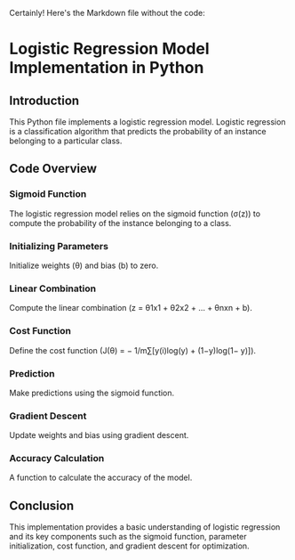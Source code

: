 Certainly! Here's the Markdown file without the code:

# Logistic Regression Model Implementation in Python

## Introduction
This Python file implements a logistic regression model. Logistic regression is a classification algorithm that predicts the probability of an instance belonging to a particular class.

## Code Overview

### Sigmoid Function
The logistic regression model relies on the sigmoid function (σ(z)) to compute the probability of the instance belonging to a class.

### Initializing Parameters
Initialize weights (θ) and bias (b) to zero.

### Linear Combination
Compute the linear combination (z = θ1x1 + θ2x2 + … + θnxn + b).

### Cost Function
Define the cost function (J(θ) = − 1/m∑[y(i)log(y) + (1−y)log(1− y)]).

### Prediction
Make predictions using the sigmoid function.

### Gradient Descent
Update weights and bias using gradient descent.

### Accuracy Calculation
A function to calculate the accuracy of the model.

## Conclusion
This implementation provides a basic understanding of logistic regression and its key components such as the sigmoid function, parameter initialization, cost function, and gradient descent for optimization.
